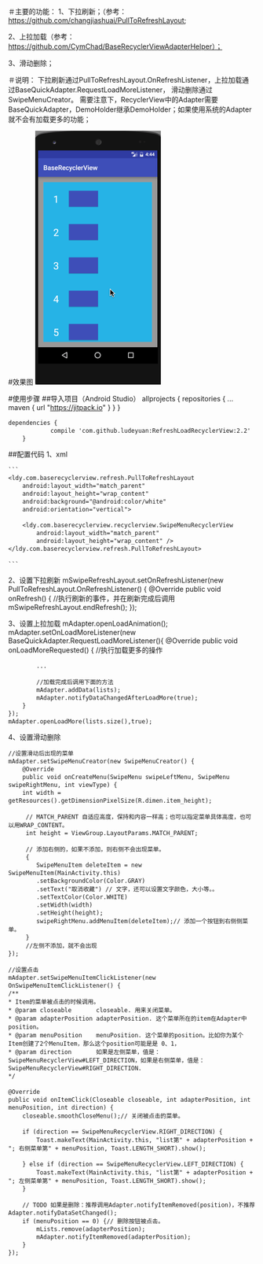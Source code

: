 ＃主要的功能：
1、下拉刷新；（参考：https://github.com/changjiashuai/PullToRefreshLayout;

2、上拉加载（参考：https://github.com/CymChad/BaseRecyclerViewAdapterHelper）；

3、滑动删除；

＃说明：
下拉刷新通过PullToRefreshLayout.OnRefreshListener，上拉加载通过BaseQuickAdapter.RequestLoadMoreListener，
滑动删除通过SwipeMenuCreator。
需要注意下，RecyclerView中的Adapter需要BaseQuickAdapter，DemoHolder继承DemoHolder；如果使用系统的Adapter
就不会有加载更多的功能；


#效果图
![RefreshLoadRecyclerView](screenshots/recyclerview.gif)

#使用步骤
##导入项目（Android Studio）
    allprojects {
		repositories {
			...
			maven { url "https://jitpack.io" }
		}
	}

	dependencies {
    	        compile 'com.github.ludeyuan:RefreshLoadRecyclerView:2.2'
    	}

##配置代码
1、xml

    ```
    <ldy.com.baserecyclerview.refresh.PullToRefreshLayout
        android:layout_width="match_parent"
        android:layout_height="wrap_content"
        android:background="@android:color/white"
        android:orientation="vertical">

        <ldy.com.baserecyclerview.recyclerview.SwipeMenuRecyclerView
            android:layout_width="match_parent"
            android:layout_height="wrap_content" />
    </ldy.com.baserecyclerview.refresh.PullToRefreshLayout>

    ```

2、设置下拉刷新
    mSwipeRefreshLayout.setOnRefreshListener(new PullToRefreshLayout.OnRefreshListener() {
        @Override
        public void onRefresh() {
            //执行刷新的事件，并在刷新完成后调用mSwipeRefreshLayout.endRefresh();
        });

3、设置上拉加载
    mAdapter.openLoadAnimation();
    mAdapter.setOnLoadMoreListener(new BaseQuickAdapter.RequestLoadMoreListener(){
        @Override
        public void onLoadMoreRequested() {
            //执行加载更多的操作

            ...

            //加载完成后调用下面的方法
            mAdapter.addData(lists);
            mAdapter.notifyDataChangedAfterLoadMore(true);
        }
    });
    mAdapter.openLoadMore(lists.size(),true);

4、设置滑动删除

    //设置滑动后出现的菜单
    mAdapter.setSwipeMenuCreator(new SwipeMenuCreator() {
        @Override
        public void onCreateMenu(SwipeMenu swipeLeftMenu, SwipeMenu swipeRightMenu, int viewType) {
        int width = getResources().getDimensionPixelSize(R.dimen.item_height);

         // MATCH_PARENT 自适应高度，保持和内容一样高；也可以指定菜单具体高度，也可以用WRAP_CONTENT。
         int height = ViewGroup.LayoutParams.MATCH_PARENT;

         // 添加右侧的，如果不添加，则右侧不会出现菜单。
         {
            SwipeMenuItem deleteItem = new SwipeMenuItem(MainActivity.this)
            .setBackgroundColor(Color.GRAY)
            .setText("取消收藏") // 文字，还可以设置文字颜色，大小等。。
            .setTextColor(Color.WHITE)
            .setWidth(width)
            .setHeight(height);
            swipeRightMenu.addMenuItem(deleteItem);// 添加一个按钮到右侧侧菜单。
         }
         //左侧不添加，就不会出现
    });

    //设置点击
    mAdapter.setSwipeMenuItemClickListener(new OnSwipeMenuItemClickListener() {
    /**
    * Item的菜单被点击的时候调用。
    * @param closeable       closeable. 用来关闭菜单。
    * @param adapterPosition adapterPosition. 这个菜单所在的item在Adapter中position。
    * @param menuPosition    menuPosition. 这个菜单的position。比如你为某个Item创建了2个MenuItem，那么这个position可能是是 0、1，
    * @param direction       如果是左侧菜单，值是：SwipeMenuRecyclerView#LEFT_DIRECTION，如果是右侧菜单，值是：SwipeMenuRecyclerView#RIGHT_DIRECTION.
    */

    @Override
    public void onItemClick(Closeable closeable, int adapterPosition, int menuPosition, int direction) {
        closeable.smoothCloseMenu();// 关闭被点击的菜单。

        if (direction == SwipeMenuRecyclerView.RIGHT_DIRECTION) {
            Toast.makeText(MainActivity.this, "list第" + adapterPosition + "; 右侧菜单第" + menuPosition, Toast.LENGTH_SHORT).show();

        } else if (direction == SwipeMenuRecyclerView.LEFT_DIRECTION) {
            Toast.makeText(MainActivity.this, "list第" + adapterPosition + "; 左侧菜单第" + menuPosition, Toast.LENGTH_SHORT).show();
        }

        // TODO 如果是删除：推荐调用Adapter.notifyItemRemoved(position)，不推荐Adapter.notifyDataSetChanged();
        if (menuPosition == 0) {// 删除按钮被点击。
            mLists.remove(adapterPosition);
            mAdapter.notifyItemRemoved(adapterPosition);
        }
    });
